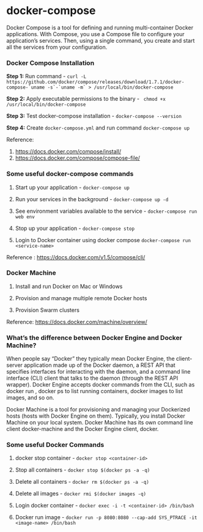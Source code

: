 # docker-compose

Docker Compose is a tool for defining and running multi-container Docker applications. With Compose, you use a Compose file to configure your application’s services. Then, using a single command, you create and start all the services from your configuration.

### Docker Compose Installation

**Step 1:** Run command - ``` curl -L https://github.com/docker/compose/releases/download/1.7.1/docker-compose-`uname -s`-`uname -m` > /usr/local/bin/docker-compose ```

**Step 2:** Apply executable permissions to the binary - ``` chmod +x /usr/local/bin/docker-compose```

**Step 3:** Test docker-compose installation -  ``` docker-compose --version ```

**Step 4:** Create `docker-compose.yml` and run command `docker-compose up`

Reference:
1. https://docs.docker.com/compose/install/
2. https://docs.docker.com/compose/compose-file/


### Some useful docker-compose commands

1. Start up your application - ```docker-compose up ```

2. Run your services in the background - ```docker-compose up -d ```

3. See environment variables available to the service - ``` docker-compose run web env ```

4. Stop up your application -  ```docker-compose stop```

5. Login to Docker container using docker compose `docker-compose run <service-name>`

Reference : https://docs.docker.com/v1.5/compose/cli/


### Docker Machine

1. Install and run Docker on Mac or Windows

2. Provision and manage multiple remote Docker hosts

3. Provision Swarm clusters

Reference: https://docs.docker.com/machine/overview/


### What’s the difference between Docker Engine and Docker Machine?

When people say “Docker” they typically mean Docker Engine, the client-server application made up of the Docker daemon, a REST API that specifies interfaces for interacting with the daemon, and a command line interface (CLI) client that talks to the daemon (through the REST API wrapper). Docker Engine accepts docker commands from the CLI, such as docker run <image>, docker ps to list running containers, docker images to list images, and so on.


Docker Machine is a tool for provisioning and managing your Dockerized hosts (hosts with Docker Engine on them). Typically, you install Docker Machine on your local system. Docker Machine has its own command line client docker-machine and the Docker Engine client, docker.


### Some useful Docker Commands

1. docker stop container - ```docker stop <container-id>```

2. Stop all containers - ```docker stop $(docker ps -a -q)```

3. Delete all containers - ```docker rm $(docker ps -a -q)```

4. Delete all images - ```docker rmi $(docker images -q)```

5. Login docker container - ```docker exec -i -t <container-id> /bin/bash```

6. Docker run image - ```docker run -p 8080:8080 --cap-add SYS_PTRACE -it <image-name> /bin/bash```
